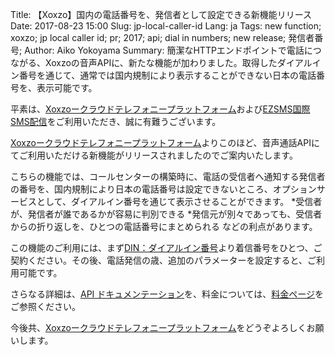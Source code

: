 Title: 【Xoxzo】国内の電話番号を、発信者として設定できる新機能リリース
Date: 2017-08-23 15:00
Slug: jp-local-caller-id
Lang: ja
Tags: new function; xoxzo; jp local caller id; pr; 2017; api; dial in numbers; new release; 発信者番号;
Author: Aiko Yokoyama
Summary: 簡潔なHTTPエンドポイントで電話につながる、Xoxzoの音声APIに、新たな機能が加わりました。取得したダイアルイン番号を通じて、通常では国内規制により表示することができない日本の電話番号を、表示可能です。

平素は、[Xoxzoークラウドテレフォニープラットフォーム](https://www.xoxzo.com/ja/)および[EZSMS国際SMS配信](https://www.ezsms.biz/ja/)をご利用いただき、誠に有難うございます。

[Xoxzoークラウドテレフォニープラットフォーム](https://www.xoxzo.com/ja/)よりこのほど、音声通話APIにてご利用いただける新機能がリリースされましたのでご案内いたします。

こちらの機能では、コールセンターの構築時に、電話の受信者へ通知する発信者の番号を、国内規制により日本の電話番号は設定できないところ、オプションサービスとして、ダイアルイン番号を通じて表示させることができます。
*受信者が、発信者が誰であるかが容易に判別できる
*発信元が別々であっても、受信者からの折り返しを、ひとつの電話番号にまとめられる
などの利点があります。

この機能のご利用には、まず[DIN：ダイアルイン番号](https://www.xoxzo.com/ja/about/dial-in-api/)より着信番号をひとつ、ご契約ください。その後、電話発信の歳、追加のパラメーターを設定すると、ご利用可能です。

さらなる詳細は、[API ドキュメンテーション](http://docs.xoxzo.com/ja/voice.html)を、料金については、[料金ページ](https://www.xoxzo.com/ja/about/pricing/#voice)をご参照ください。

今後共、[Xoxzoークラウドテレフォニープラットフォーム](https://www.xoxzo.com/ja/)をどうぞよろしくお願いします。

